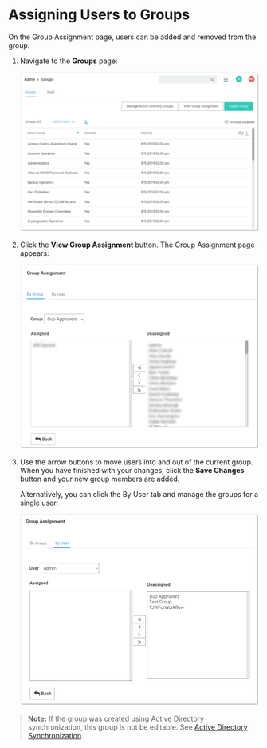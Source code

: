 [title]: # (Assigning Users to Groups)
[tags]: # (Groups)
[priority]: # (10)

# Assigning Users to Groups

On the Group Assignment page, users can be added and removed from the group. 

1. Navigate to the **Groups** page:

   ![image-20191209092814385](images/image-20191209092814385.png)

1. Click the **View Group Assignment** button. The Group Assignment page appears:

   ![image-20191209093031804](images/image-20191209093031804.png)

1. Use the arrow buttons to move users into and out of the current group.  When you have finished with your changes, click the **Save Changes** button and your new group members are added.

   Alternatively, you can click the By User tab and manage the groups for a single user:

   ![image-20191209094641637](images/image-20191209094641637.png)

> **Note:** If the group was created using Active Directory synchronization, this group is not be editable. See [Active Directory Synchronization](../../active-directory/index.md).
